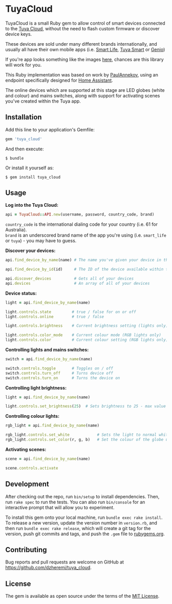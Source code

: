 # TuyaCloud

TuyaCloud is a small Ruby gem to allow control of smart devices connected to the [Tuya Cloud](https://en.tuya.com/), without the need to flash custom firmware or discover device keys.

These devices are sold under many different brands internationally, and usually all have their own mobile apps (i.e. [Smart Life](https://play.google.com/store/apps/details?id=com.tuya.smartlife), [Tuya Smart](https://play.google.com/store/apps/details?id=com.tuya.smart) or [Genio](https://play.google.com/store/apps/details?id=com.mirabella.genio))

If you're app looks something like the images [here](https://iotrant.com/2019/06/07/smart-home-apps-volume-11-tuya-smart/), chances are this library will work for you.

This Ruby implementation was based on work by [PaulAnnekov](https://github.com/PaulAnnekov/tuyaha), using an endpoint specifically designed for [Home Assistant](https://www.home-assistant.io/).

The online devices which are supported at this stage are LED globes (white and colour) and mains switches, along with support for activating scenes you've created within the Tuya app.
  

## Installation

Add this line to your application's Gemfile:

```ruby
gem 'tuya_cloud'
```

And then execute:

    $ bundle

Or install it yourself as:

    $ gem install tuya_cloud

## Usage

**Log into the Tuya Cloud:**
```ruby
api = TuyaCloud::API.new(username, password, country_code, brand)
``` 
`country_code` is the international dialing code for your country (i.e. 61 for Australia).<br>
`brand` is an underscored brand name of the app you're using (i.e. `smart_life` or `tuya`) - you may have to guess.

**Discover your devices:**
```ruby
api.find_device_by_name(name) # The name you've given your device in the Tuya app

api.find_device_by_id(id)     # The ID of the device available within the Tuya app

api.discover_devices          # Gets all of your devices
api.devices                   # An array of all of your devices
```

**Device status:**
```ruby
light = api.find_device_by_name(name)

light.controls.state         # true / false for on or off
light.controls.online        # true / false

light.controls.brightness    # Current brightness setting (lights only)

light.controls.color_mode    # Current colour mode (RGB lights only)
light.controls.color         # Current colour setting (RGB lights only)
```

**Controlling lights and mains switches:**
```ruby
switch = api.find_device_by_name(name)

switch.controls.toggle       # Toggles on / off
switch.controls.turn_off     # Turns device off
switch.controls.turn_on      # Turns the device on
```

**Controlling light brightness:**
```ruby
light = api.find_device_by_name(name)

light.controls.set_brightness(25)  # Sets brightness to 25 - max value is 255
```

**Controlling colour lights:**
```ruby
rgb_light = api.find_device_by_name(name)

rgb_light.controls.set_white            # Sets the light to normal white mode
rgb_light.controls.set_color(r, g, b)   # Set the colour of the globe using RGB values
```

**Activating scenes:**
```ruby
scene = api.find_device_by_name(name)

scene.controls.activate
```

## Development

After checking out the repo, run `bin/setup` to install dependencies. Then, run `rake spec` to run the tests. You can also run `bin/console` for an interactive prompt that will allow you to experiment.

To install this gem onto your local machine, run `bundle exec rake install`. To release a new version, update the version number in `version.rb`, and then run `bundle exec rake release`, which will create a git tag for the version, push git commits and tags, and push the `.gem` file to [rubygems.org](https://rubygems.org).

## Contributing

Bug reports and pull requests are welcome on GitHub at https://github.com/dzheremi/tuya_cloud.

## License

The gem is available as open source under the terms of the [MIT License](https://opensource.org/licenses/MIT).
